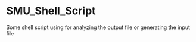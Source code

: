 # SMU_Shell_Script
Some shell script using for analyzing the output file or generating the input file 
